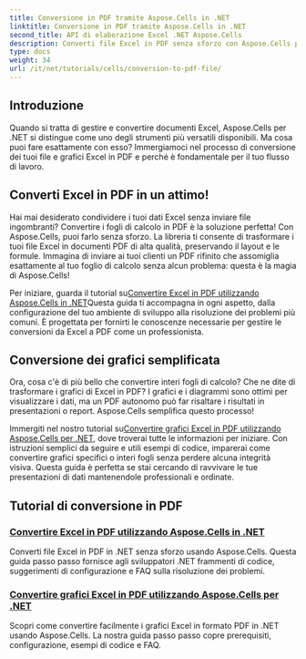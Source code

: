 ```yaml
---
title: Conversione in PDF tramite Aspose.Cells in .NET
linktitle: Conversione in PDF tramite Aspose.Cells in .NET
second_title: API di elaborazione Excel .NET Aspose.Cells
description: Converti file Excel in PDF senza sforzo con Aspose.Cells per .NET. Scopri guide dettagliate, frammenti di codice e suggerimenti nei nostri tutorial completi.
type: docs
weight: 34
url: /it/net/tutorials/cells/conversion-to-pdf-file/
--- 
```

## Introduzione

Quando si tratta di gestire e convertire documenti Excel, Aspose.Cells per .NET si distingue come uno degli strumenti più versatili disponibili. Ma cosa puoi fare esattamente con esso? Immergiamoci nel processo di conversione dei tuoi file e grafici Excel in PDF e perché è fondamentale per il tuo flusso di lavoro.

## Converti Excel in PDF in un attimo!

Hai mai desiderato condividere i tuoi dati Excel senza inviare file ingombranti? Convertire i fogli di calcolo in PDF è la soluzione perfetta! Con Aspose.Cells, puoi farlo senza sforzo. La libreria ti consente di trasformare i tuoi file Excel in documenti PDF di alta qualità, preservando il layout e le formule. Immagina di inviare ai tuoi clienti un PDF rifinito che assomiglia esattamente al tuo foglio di calcolo senza alcun problema: questa è la magia di Aspose.Cells!

 Per iniziare, guarda il tutorial su[Convertire Excel in PDF utilizzando Aspose.Cells in .NET](./convert-excel-to-pdf/)Questa guida ti accompagna in ogni aspetto, dalla configurazione del tuo ambiente di sviluppo alla risoluzione dei problemi più comuni. È progettata per fornirti le conoscenze necessarie per gestire le conversioni da Excel a PDF come un professionista.

## Conversione dei grafici semplificata

Ora, cosa c'è di più bello che convertire interi fogli di calcolo? Che ne dite di trasformare i grafici di Excel in PDF? I grafici e i diagrammi sono ottimi per visualizzare i dati, ma un PDF autonomo può far risaltare i risultati in presentazioni o report. Aspose.Cells semplifica questo processo! 

 Immergiti nel nostro tutorial su[Convertire grafici Excel in PDF utilizzando Aspose.Cells per .NET](./convert-excel-charts-to-pdf/), dove troverai tutte le informazioni per iniziare. Con istruzioni semplici da seguire e utili esempi di codice, imparerai come convertire grafici specifici o interi fogli senza perdere alcuna integrità visiva. Questa guida è perfetta se stai cercando di ravvivare le tue presentazioni di dati mantenendole professionali e ordinate.

## Tutorial di conversione in PDF
### [Convertire Excel in PDF utilizzando Aspose.Cells in .NET](./convert-excel-to-pdf/)
Converti file Excel in PDF in .NET senza sforzo usando Aspose.Cells. Questa guida passo passo fornisce agli sviluppatori .NET frammenti di codice, suggerimenti di configurazione e FAQ sulla risoluzione dei problemi.
### [Convertire grafici Excel in PDF utilizzando Aspose.Cells per .NET](./convert-excel-charts-to-pdf/)
Scopri come convertire facilmente i grafici Excel in formato PDF in .NET usando Aspose.Cells. La nostra guida passo passo copre prerequisiti, configurazione, esempi di codice e FAQ.